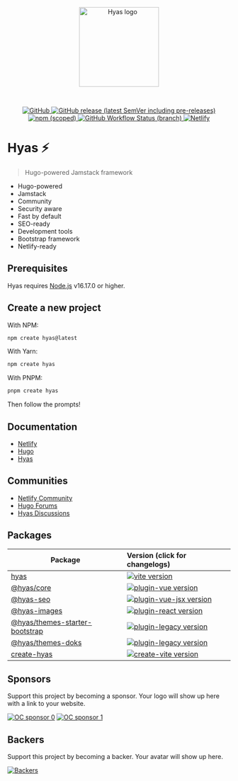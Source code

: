 <p align="center">
  <a href="https://gethyas.com/" target="_blank">
    <img alt="Hyas logo" src="https://gethyas.com/hyas.svg" width="180">
  </a>
</p>
<br>
<p align="center">
  <a href="https://github.com/h-enk/hyas/blob/master/LICENSE">
    <img src="https://img.shields.io/github/license/h-enk/hyas?style=flat-square" alt="GitHub">
  </a>
  <a href="https://github.com/h-enk/hyas/releases">
    <img src="https://img.shields.io/github/v/release/h-enk/hyas?include_prereleases&style=flat-square"alt="GitHub release (latest SemVer including pre-releases)">
  </a>
  <a href="https://www.npmjs.com/package/hyas">
    <img src="https://img.shields.io/npm/v/hyas?style=flat-square" alt="npm (scoped)">
  </a>
  <a href="https://github.com/h-enk/hyas/actions?query=workflow%3A%22Hyas+CI%22">
    <img src="https://img.shields.io/github/workflow/status/h-enk/hyas/Hyas%20CI/master?style=flat-square" alt="GitHub Workflow Status (branch)">
  </a>
  <a href="https://app.netlify.com/sites/hyas/deploys">
    <img src="https://img.shields.io/netlify/895a161c-86be-48a2-8c57-a8c5d68cd1a4?style=flat-square" alt="Netlify">
  </a>
</p>

# Hyas ⚡️

> Hugo-powered Jamstack framework

- Hugo-powered
- Jamstack
- Community
- Security aware
- Fast by default
- SEO-ready
- Development tools
- Bootstrap framework
- Netlify-ready

## Prerequisites

Hyas requires [Node.js](https://nodejs.org/) v16.17.0 or higher.

## Create a new project

With NPM:

```bash
npm create hyas@latest
```

With Yarn:

```bash
npm create hyas
```

With PNPM:

```bash
pnpm create hyas
```

Then follow the prompts!

## Documentation

- [Netlify](https://docs.netlify.com/)
- [Hugo](https://gohugo.io/documentation/)
- [Hyas](https://gethyas.com/)

## Communities

- [Netlify Community](https://community.netlify.com/)
- [Hugo Forums](https://discourse.gohugo.io/)
- [Hyas Discussions](https://github.com/h-enk/hyas/discussions)

## Packages

| Package                                           | Version (click for changelogs)                                                                                                       |
| ------------------------------------------------- | :----------------------------------------------------------------------------------------------------------------------------------- |
| [hyas](packages/vite)                             | [![vite version](https://img.shields.io/npm/v/vite.svg?label=%20)](packages/vite/CHANGELOG.md)                                       |
| [@hyas/core](packages/plugin-vue)         | [![plugin-vue version](https://img.shields.io/npm/v/@vitejs/plugin-vue.svg?label=%20)](packages/plugin-vue/CHANGELOG.md)             |
| [@hyas-seo](packages/plugin-vue-jsx) | [![plugin-vue-jsx version](https://img.shields.io/npm/v/@vitejs/plugin-vue-jsx.svg?label=%20)](packages/plugin-vue-jsx/CHANGELOG.md) |
| [@hyas-images](packages/plugin-react)     | [![plugin-react version](https://img.shields.io/npm/v/@vitejs/plugin-react.svg?label=%20)](packages/plugin-react/CHANGELOG.md)       |
| [@hyas/themes-starter-bootstrap](packages/plugin-legacy)   | [![plugin-legacy version](https://img.shields.io/npm/v/@vitejs/plugin-legacy.svg?label=%20)](packages/plugin-legacy/CHANGELOG.md)    |
| [@hyas/themes-doks](packages/plugin-legacy)   | [![plugin-legacy version](https://img.shields.io/npm/v/@vitejs/plugin-legacy.svg?label=%20)](packages/plugin-legacy/CHANGELOG.md)
| [create-hyas](packages/create-vite)               | [![create-vite version](https://img.shields.io/npm/v/create-vite.svg?label=%20)](packages/create-vite/CHANGELOG.md)                  |

## Sponsors

Support this project by becoming a sponsor. Your logo will show up here with a link to your website.

[![OC sponsor 0](https://opencollective.com/hyas/tiers/sponsor/0/avatar.svg)](https://opencollective.com/hyas/tiers/sponsor/0/website)
[![OC sponsor 1](https://opencollective.com/hyas/tiers/sponsor/1/avatar.svg)](https://opencollective.com/hyas/tiers/sponsor/1/website)

## Backers

Support this project by becoming a backer. Your avatar will show up here.

[![Backers](https://opencollective.com/hyas/tiers/backer.svg)](https://opencollective.com/hyas)

